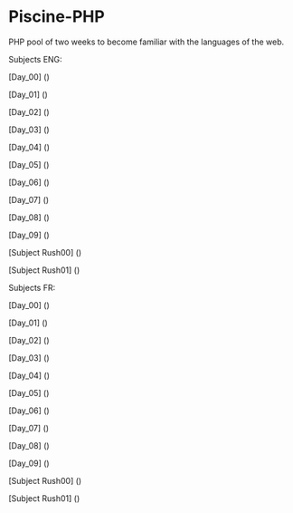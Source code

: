 # Piscine-PHP
PHP pool of two weeks to become familiar with the languages of the web.

Subjects ENG:

[Day_00] ()

[Day_01] ()

[Day_02] ()

[Day_03] ()

[Day_04] ()

[Day_05] ()

[Day_06] ()

[Day_07] ()

[Day_08] ()

[Day_09] ()

[Subject Rush00] ()

[Subject Rush01] ()

Subjects FR:

[Day_00] ()

[Day_01] ()

[Day_02] ()

[Day_03] ()

[Day_04] ()

[Day_05] ()

[Day_06] ()

[Day_07] ()

[Day_08] ()

[Day_09] ()

[Subject Rush00] ()

[Subject Rush01] ()